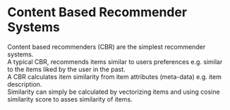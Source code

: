 # Content Based Recommender Systems 
Content based recommenders (CBR) are the simplest recommender systems. \
A typical CBR, recommends items similar to users preferences e.g. similar to the items liked by the user in the past.\
A CBR calculates item similarity from item attributes (meta-data) e.g. item description.\
Similarity can simply be calculated by vectorizing items and using cosine similarity score to asses similarity of items.

